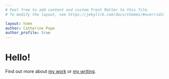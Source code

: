 ```yaml
---
# Feel free to add content and custom Front Matter to this file.
# To modify the layout, see https://jekyllrb.com/docs/themes/#overriding-theme-defaults

layout: home
author: Catherine Pope
author_profile: true
---
```


# Hello!

Find out more about [my work](/mywork) or [my writing](/mywriting).
